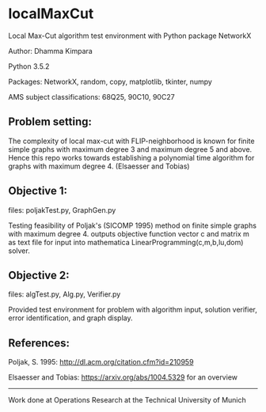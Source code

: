 # localMaxCut
Local Max-Cut algorithm test environment with Python package NetworkX

Author: Dhamma Kimpara

Python 3.5.2

Packages: NetworkX, random, copy, matplotlib, tkinter, numpy

AMS subject classifications: 68Q25, 90C10, 90C27

Problem setting:
---------
The complexity of local max-cut with FLIP-neighborhood 
is known for finite simple graphs with maximum degree 3 and maximum degree 
5 and above. Hence this repo works towards establishing a polynomial time algorithm for 
graphs with maximum degree 4. (Elsaesser and Tobias)


Objective 1:
--------
files: poljakTest.py, GraphGen.py

Testing feasibility of Poljak's (SICOMP 1995) method on finite simple graphs with
maximum degree 4. outputs objective function vector c and matrix m as text file
for input into mathematica LinearProgramming(c,m,b,lu,dom) solver.


Objective 2:
-----------
files: algTest.py, Alg.py, Verifier.py

Provided test environment for problem with algorithm input, solution verifier,
error identification, and graph display. 


References:
----------
Poljak, S. 1995: http://dl.acm.org/citation.cfm?id=210959

Elsaesser and Tobias: https://arxiv.org/abs/1004.5329 for an overview


------
Work done at Operations Research at the Technical University of Munich
